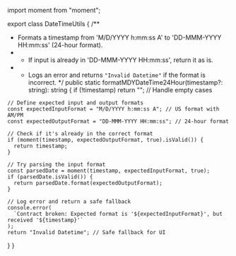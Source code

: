 import moment from "moment";

export class DateTimeUtils {
  /**
   * Formats a timestamp from 'M/D/YYYY h:mm:ss A' to 'DD-MMM-YYYY HH:mm:ss' (24-hour format).
   * - If input is already in 'DD-MMM-YYYY HH:mm:ss', return it as is.
   * - Logs an error and returns `"Invalid Datetime"` if the format is incorrect.
   */
  public static formatMDYDateTime24Hour(timestamp?: string): string {
    if (!timestamp) return ""; // Handle empty cases

    // Define expected input and output formats
    const expectedInputFormat = "M/D/YYYY h:mm:ss A"; // US format with AM/PM
    const expectedOutputFormat = "DD-MMM-YYYY HH:mm:ss"; // 24-hour format

    // Check if it's already in the correct format
    if (moment(timestamp, expectedOutputFormat, true).isValid()) {
      return timestamp;
    }

    // Try parsing the input format
    const parsedDate = moment(timestamp, expectedInputFormat, true);
    if (parsedDate.isValid()) {
      return parsedDate.format(expectedOutputFormat);
    }

    // Log error and return a safe fallback
    console.error(
      `Contract broken: Expected format is '${expectedInputFormat}', but received '${timestamp}'`
    );
    return "Invalid Datetime"; // Safe fallback for UI
  }
}
